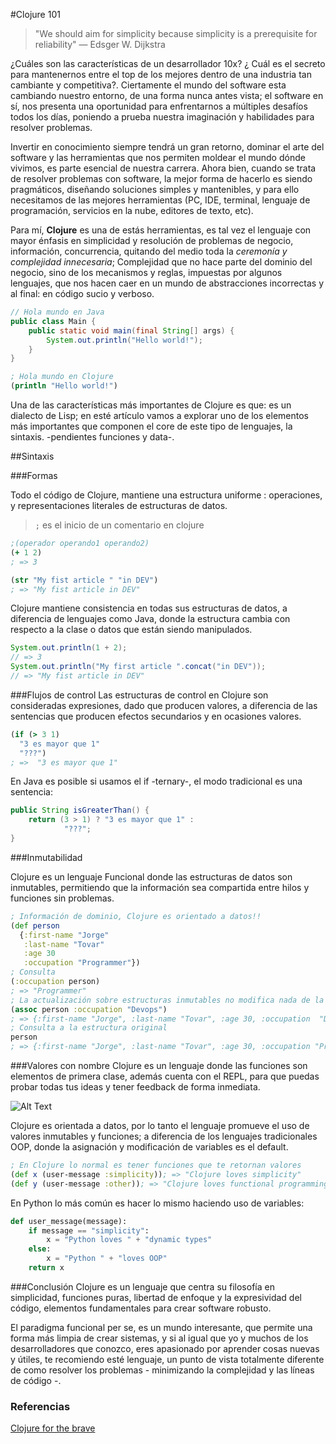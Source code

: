 #Clojure 101

>"We should aim for simplicity because simplicity is a prerequisite for reliability"
— Edsger W. Dijkstra

¿Cuáles son las características de un desarrollador 10x? ¿ Cuál es el secreto para mantenernos entre el top de los mejores dentro de una industria tan cambiante y competitiva?. Ciertamente el mundo del software esta cambiando nuestro entorno, de una forma nunca antes vista; el software en sí, nos presenta una oportunidad para enfrentarnos a múltiples desafíos todos los días, poniendo a prueba nuestra imaginación y habilidades para resolver problemas.

Invertir en conocimiento siempre tendrá un gran retorno, dominar el arte del software y las herramientas que nos permiten moldear el mundo dónde vivimos, es parte esencial de nuestra carrera. Ahora bien, cuando se trata de resolver problemas con software, la mejor forma de hacerlo es siendo pragmáticos, diseñando soluciones simples y mantenibles, y para ello necesitamos de las mejores herramientas (PC, IDE, terminal, lenguaje de programación, servicios en la nube, editores de texto, etc).

Para mí, **Clojure** es una de estás herramientas, es tal vez el lenguaje con mayor énfasis en simplicidad y resolución de problemas de negocio, información, concurrencia, quitando del medio toda la *ceremonía y complejidad innecesaria*; Complejidad que no hace parte del dominio del negocio, sino de los mecanismos y reglas, impuestas por algunos lenguajes, que nos hacen caer en un mundo de abstracciones incorrectas y al final: en código sucio y verboso.


```java
// Hola mundo en Java
public class Main {
    public static void main(final String[] args) {
        System.out.println("Hello world!");
    }
}
```
```clojure
; Hola mundo en Clojure
(println "Hello world!")
```

Una de las características más importantes de Clojure es que: es un dialecto de Lisp; en esté artículo vamos a explorar uno de los elementos más importantes que componen el core de este tipo de lenguajes, la sintaxis. -pendientes funciones y data-.

##Sintaxis

###Formas

Todo el código de Clojure, mantiene una estructura uniforme : operaciones, y representaciones literales de estructuras de datos.

> `;` es el inicio de un comentario en clojure

```clojure
;(operador operando1 operando2)
(+ 1 2)
; => 3

(str "My fist article " "in DEV")
; => "My fist article in DEV"
```

Clojure mantiene consistencia en todas sus estructuras de datos, a diferencia de lenguajes como Java, donde la estructura cambia con respecto a la clase o datos que están siendo manipulados.

```java
System.out.println(1 + 2);
// => 3
System.out.println("My first article ".concat("in DEV"));
// => "My fist article in DEV"
```

###Flujos de control
Las estructuras de control en Clojure son consideradas expresiones, dado que producen valores, a diferencia de las sentencias que producen efectos secundarios y en ocasiones valores.

```clojure
(if (> 3 1)
  "3 es mayor que 1"
  "???")
; =>  "3 es mayor que 1"
```
En Java es posible si usamos el if -ternary-, el modo tradicional es una sentencia:

```java
public String isGreaterThan() {
    return (3 > 1) ? "3 es mayor que 1" :
            "???";
}
```

###Inmutabilidad

Clojure es un lenguaje Funcional donde las estructuras de datos son inmutables, permitiendo que la información sea compartida entre hilos y funciones sin problemas.

```clojure
; Información de dominio, Clojure es orientado a datos!!
(def person 
  {:first-name "Jorge"
   :last-name "Tovar"
   :age 30
   :occupation "Programmer"})
; Consulta
(:occupation person) 
; => "Programmer"
; La actualización sobre estructuras inmutables no modifica nada de la definición inicial
(assoc person :occupation "Devops")
; => {:first-name "Jorge", :last-name "Tovar", :age 30, :occupation  "Devops"}
; Consulta a la estructura original
person
; => {:first-name "Jorge", :last-name "Tovar", :age 30, :occupation "Programmer"}
```

###Valores con nombre
Clojure es un lenguaje donde las funciones son elementos de primera clase, además cuenta con el REPL, para que puedas probar todas tus ideas y tener feedback de forma inmediata.

![Alt Text](https://dev-to-uploads.s3.amazonaws.com/i/22x42ibk279loegjjqxb.png)

Clojure es orientada a datos, por lo tanto el lenguaje promueve el uso de valores inmutables y funciones; a diferencia de los lenguajes tradicionales OOP, donde la asignación y modificación de variables es el default.


```clojure
; En Clojure lo normal es tener funciones que te retornan valores 
(def x (user-message :simplicity)); => "Clojure loves simplicity"
(def y (user-message :other)); => "Clojure loves functional programming!"
```

En Python lo más común es hacer lo mismo haciendo uso de variables:

```python
def user_message(message):
    if message == "simplicity":
        x = "Python loves " + "dynamic types"
    else:
        x = "Python " + "loves OOP"
    return x
```
###Conclusión
Clojure es un lenguaje que centra su filosofía en simplicidad, funciones puras, libertad de enfoque y la expresividad del código, elementos fundamentales para crear software robusto.

El paradigma funcional per se, es un mundo interesante, que permite una forma más limpia de crear sistemas, y si al igual que yo y muchos de los desarrolladores que conozco, eres apasionado por aprender cosas nuevas y útiles, te recomiendo esté lenguaje, un punto de vista totalmente diferente de como resolver los problemas - minimizando la complejidad y las líneas de código -.

### Referencias 
[Clojure for the brave](https://www.braveclojure.com/introduction/)
